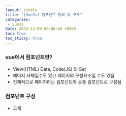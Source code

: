```yaml
---
layout: single
title: "[VueJs] 컴포넌트 정의 및 구조"
categories: 
 - VueJs
date: 2024-12-09 00:06:00 +0900
toc: true
toc_sticky: true
---
```

### vue에서 컴포넌트란?

- View(HTML) Data, Code(JS) 의 Set
- 페이지 자체일수도 있고 페이지의 구성요소일 수도 있음
- 전체적으로 페이지라는 컴포넌트와 공통 컴포넌트로 구성됨

### 컴포넌트 구성

- 크게 <template>[HTML]과 <script>[js]로 구성됨
{% include code-header.html %}
```jsx
<template>
</template>
<script>
export default {
    name:'',
    components: {},
    data() {
        return {
            sampleData: ''
        };
    },
    setup() {}, 
    created() {}, 
    mounted() {}, 
    unmounted() {}, 
    methods: {}
}
</script>
```

- script 속성
    - name : 컴포넌트 이름
    - component : 외부 컴포넌트 import후 등록하는 곳
    - data : JS와 HTML간 공유를 위한 데이터 dom 요소와 양방향 바인딩이 됨.(this로 접근)
    - setup : 컴포지션 API를 구성하는 메서드
    - created : 컴포넌트가 생성되었을때 실행되는 함수[훅]
    - mounted : 렌더링이 완료된 이후 발생하는 이벤트[훅]
    - unmounted : 컴포넌트를 빠져나갈때 발생하는 이벤트[훅]
    - method : 컴포넌트 내에서 사용할 메서드 정의하는 곳(this로 접근)
- snippet 설정
    - Code → Preference → UserSnippet → vue(vue)
    - 개행문자와 탭문자를 ‘\n’, ‘\t’등으로 직접 표기하여 템플릿 작성(코드를 문자열로 저장해야하기 때문)